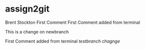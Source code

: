 # assign2git
Brent Stockton
First Comment
First Comment added from terminal

This is a change on newbranch

First Comment added from terminal
*testbranch chagnge*
